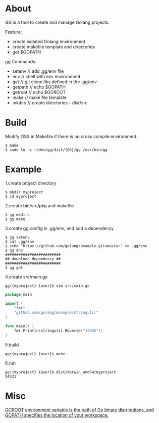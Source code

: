 About
=====
GG is a tool to create and manage Golang projects.

Feature:
* create isolated Golang environment
* create makefile template and directories
* get $GOPATH

gg Commands:
* setenv  // add .gg/env file
* env     // shell with env environment
* get     // git clone libs defined in the .gg/env
* getpath // echo $GOPATH
* getroot // echo $GOROOT
* make    // make file template
* mkdirs  // create directories - dist/src

Build
=====
Modify OSS in Makefile if there is no cross compile environment.

	$ make
	$ sudo ln -s ~/dev/gg/dist/{OS}/gg /usr/bin/gg

Example
=====
1.create project directory

	$ mkdir myproject
	$ cd myproject

2.create bin/src/pkg and makefile

	$ gg mkdirs
	$ gg make

3.create gg config in .gg/env, and add a dependency

	$ gg setenv
	$ cat .gg/env
	$ echo "https://github.com/golang/example.git=master" >> .gg/env
	$ gg env
    #########################
    ## download dependency ##
    #########################
    $ gg get

4.create src/main.go

	gg:{myproject} {user}$ vim src/main.go

```go
package main

import (
	"fmt"
	"github.com/golang/example/stringutil"
)

func main() {
	fmt.Println(stringutil.Reverse("12345"))
}
```

5.build

	gg:{myproject} {user}$ make

6.run

	gg:{myproject} {user}$ dist/darwin_amd64/myproject
	54321

Misc
=====
[GOROOT environment variable is the path of Go binary distributions, and GOPATH specifies the location of your workspace.](https://golang.org/doc/code.html)

